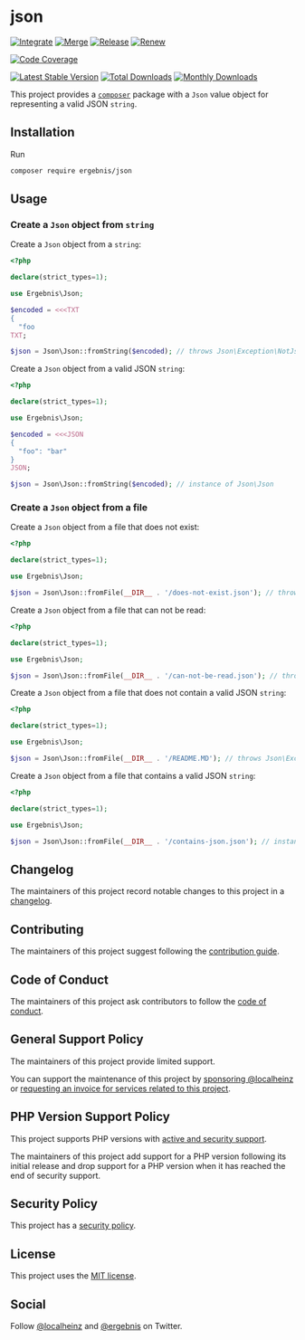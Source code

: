 # json

[![Integrate](https://github.com/ergebnis/json/workflows/Integrate/badge.svg)](https://github.com/ergebnis/json/actions)
[![Merge](https://github.com/ergebnis/json/workflows/Merge/badge.svg)](https://github.com/ergebnis/json/actions)
[![Release](https://github.com/ergebnis/json/workflows/Release/badge.svg)](https://github.com/ergebnis/json/actions)
[![Renew](https://github.com/ergebnis/json/workflows/Renew/badge.svg)](https://github.com/ergebnis/json/actions)

[![Code Coverage](https://codecov.io/gh/ergebnis/json/branch/main/graph/badge.svg)](https://codecov.io/gh/ergebnis/json)

[![Latest Stable Version](https://poser.pugx.org/ergebnis/json/v/stable)](https://packagist.org/packages/ergebnis/json)
[![Total Downloads](https://poser.pugx.org/ergebnis/json/downloads)](https://packagist.org/packages/ergebnis/json)
[![Monthly Downloads](http://poser.pugx.org/ergebnis/json/d/monthly)](https://packagist.org/packages/ergebnis/json)

This project provides a [`composer`](https://getcomposer.org) package with a `Json` value object for representing a valid JSON `string`.

## Installation

Run

```sh
composer require ergebnis/json
```

## Usage

### Create a `Json` object from `string`

Create a `Json` object from a `string`:

```php
<?php

declare(strict_types=1);

use Ergebnis\Json;

$encoded = <<<TXT
{
  "foo
TXT;

$json = Json\Json::fromString($encoded); // throws Json\Exception\NotJson
```

Create a `Json` object from a valid JSON `string`:

```php
<?php

declare(strict_types=1);

use Ergebnis\Json;

$encoded = <<<JSON
{
  "foo": "bar"
}
JSON;

$json = Json\Json::fromString($encoded); // instance of Json\Json
```

### Create a `Json` object from a file

Create a `Json` object from a file that does not exist:

```php
<?php

declare(strict_types=1);

use Ergebnis\Json;

$json = Json\Json::fromFile(__DIR__ . '/does-not-exist.json'); // throws Json\Exception\FileDoesNotExist
```

Create a `Json` object from a file that can not be read:

```php
<?php

declare(strict_types=1);

use Ergebnis\Json;

$json = Json\Json::fromFile(__DIR__ . '/can-not-be-read.json'); // throws Json\Exception\FileCanNotBeRead
```

Create a `Json` object from a file that does not contain a valid JSON `string`:

```php
<?php

declare(strict_types=1);

use Ergebnis\Json;

$json = Json\Json::fromFile(__DIR__ . '/README.MD'); // throws Json\Exception\FileDoesNotContainJson
```

Create a `Json` object from a file that contains a valid JSON `string`:

```php
<?php

declare(strict_types=1);

use Ergebnis\Json;

$json = Json\Json::fromFile(__DIR__ . '/contains-json.json'); // instance of Json\Json
```

## Changelog

The maintainers of this project record notable changes to this project in a [changelog](CHANGELOG.md).

## Contributing

The maintainers of this project suggest following the [contribution guide](.github/CONTRIBUTING.md).

## Code of Conduct

The maintainers of this project ask contributors to follow the [code of conduct](https://github.com/ergebnis/.github/blob/main/CODE_OF_CONDUCT.md).

## General Support Policy

The maintainers of this project provide limited support.

You can support the maintenance of this project by [sponsoring @localheinz](https://github.com/sponsors/localheinz) or [requesting an invoice for services related to this project](mailto:am@localheinz.com?subject=ergebnis/json:%20Requesting%20invoice%20for%20services).

## PHP Version Support Policy

This project supports PHP versions with [active and security support](https://www.php.net/supported-versions.php).

The maintainers of this project add support for a PHP version following its initial release and drop support for a PHP version when it has reached the end of security support.

## Security Policy

This project has a [security policy](.github/SECURITY.md).

## License

This project uses the [MIT license](LICENSE.md).

## Social

Follow [@localheinz](https://twitter.com/intent/follow?screen_name=localheinz) and [@ergebnis](https://twitter.com/intent/follow?screen_name=ergebnis) on Twitter.
